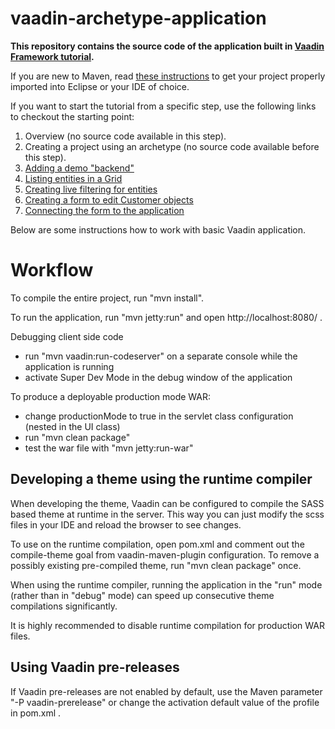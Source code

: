 vaadin-archetype-application
==============

**This repository contains the source code of the application built in [Vaadin Framework tutorial](http://vaadin.com/tutorial).**

If you are new to Maven, read [these instructions](https://vaadin.com/blog/-/blogs/the-maven-essentials-for-the-impatient-developer) to get your project properly imported into Eclipse or your IDE of choice.

If you want to start the tutorial from a specific step, use the following links to checkout the starting point:

 1. Overview (no source code available in this step).
 2. Creating a project using an archetype (no source code available before this step).
 3. [Adding a demo "backend"](https://github.com/vaadin/tutorial/tree/v8-step2)
 4. [Listing entities in a Grid](https://github.com/vaadin/tutorial/tree/v8-step3)
 5. [Creating live filtering for entities](https://github.com/vaadin/tutorial/tree/v8-step4)
 6. [Creating a form to edit Customer objects](https://github.com/vaadin/tutorial/tree/v8-step5)
 7. [Connecting the form to the application](https://github.com/vaadin/tutorial/tree/v8-step6)

Below are some instructions how to work with basic Vaadin application.

Workflow
========

To compile the entire project, run "mvn install".

To run the application, run "mvn jetty:run" and open http://localhost:8080/ .

Debugging client side code
  - run "mvn vaadin:run-codeserver" on a separate console while the application is running
  - activate Super Dev Mode in the debug window of the application

To produce a deployable production mode WAR:
- change productionMode to true in the servlet class configuration (nested in the UI class)
- run "mvn clean package"
- test the war file with "mvn jetty:run-war"

Developing a theme using the runtime compiler
-------------------------

When developing the theme, Vaadin can be configured to compile the SASS based
theme at runtime in the server. This way you can just modify the scss files in
your IDE and reload the browser to see changes.

To use on the runtime compilation, open pom.xml and comment out the compile-theme
goal from vaadin-maven-plugin configuration. To remove a possibly existing
pre-compiled theme, run "mvn clean package" once.

When using the runtime compiler, running the application in the "run" mode
(rather than in "debug" mode) can speed up consecutive theme compilations
significantly.

It is highly recommended to disable runtime compilation for production WAR files.

Using Vaadin pre-releases
-------------------------

If Vaadin pre-releases are not enabled by default, use the Maven parameter
"-P vaadin-prerelease" or change the activation default value of the profile in pom.xml .